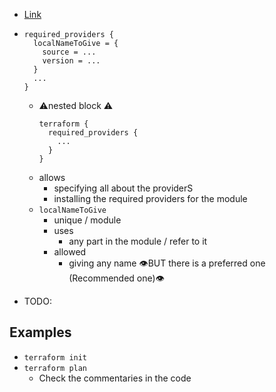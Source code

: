 * [Link](https://developer.hashicorp.com/terraform/language/providers/requirements)

* 
    ```
    required_providers {
      localNameToGive = {
        source = ...
        version = ...
      }
      ...
    }
    ```
  * ⚠️nested block ⚠️
      ```
      terraform { 
        required_providers {
          ...
        }
      }
      ```
  * allows
    * specifying all about the providerS
    * installing the required providers for the module
  * `localNameToGive`
    * unique / module
    * uses
      * any part in the module / refer to it
    * allowed
      * giving any name 👁️BUT there is a preferred one (Recommended one)👁️
* TODO:

## Examples
* `terraform init`
* `terraform plan`
  * Check the commentaries in the code